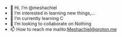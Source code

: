 - 👋 Hi, I’m @meshachiel
- 👀 I’m interested in learning new things,...
- 🌱 I’m currently learning C
- 💞️ I’m looking to collaborate on Nothing
- 📫 How to reach me mailto:Meshachiel@proton.me

<!---
meshachiel/meshachiel is a ✨ special ✨ repository because its `README.md` (this file) appears on your GitHub profile.
You can click the Preview link to take a look at your changes.
--->
